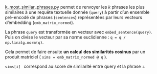 [k_most_similar_phrases.py](https://github.com/GwenTsang/Flaubert_FlauBERT/blob/main/k%20most%20similar%20phrases.py) permet de renvoyer les $k$ phrases les plus similaires à une requête textuelle donnée (`query`) à partir d’un ensemble pré-encodé de phrases (`sentences`) représentées par leurs vecteurs d’embedding (`emb_matrix_normed`).

La phrase `query` est transformée en vecteur avec `embed_sentence(query)`.
Puis on divise le vecteur par sa norme euclidienne : `q = q / np.linalg.norm(q)`.

Cela permet de faire ensuite **un calcul des similarités cosinus** par un produit matriciel ( `sims = emb_matrix_normed @ q` ).

`sims[i] ` correspond au score de similarité entre query et la phrase `i`.
